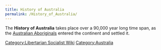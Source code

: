 ```yaml
---
title: History of Australia
permalink: /History_of_Australia/
---
```


The **History of Australia** takes place over a 90,000 year long time
span, as the [Australian Aboriginals](Australian_Aboriginals.md "wikilink")
entered the continent and settled it.

[Category:Libertarian Socialist
Wiki](Category:Libertarian_Socialist_Wiki.md "wikilink")
[Category:Australia](Category:Australia.md "wikilink")